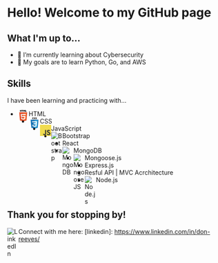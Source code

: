 # Hello! Welcome to my GitHub page

## What I'm up to...

- 🌱 I’m currently learning about Cybersecurity 
- 🥅 My goals are to learn Python, Go, and AWS

## Skills

I have been learning and practicing with... 

- HTML <img align="left" alt="HTML5" width="26px" src="https://raw.githubusercontent.com/github/explore/80688e429a7d4ef2fca1e82350fe8e3517d3494d/topics/html/html.png" />
- CSS <img align="left" alt="CSS3" width="26px" src="https://raw.githubusercontent.com/github/explore/80688e429a7d4ef2fca1e82350fe8e3517d3494d/topics/css/css.png" />
- JavaScript <img align="left" alt="JavaScript" width="26px" src="https://raw.githubusercontent.com/github/explore/80688e429a7d4ef2fca1e82350fe8e3517d3494d/topics/javascript/javascript.png" />
- Bootstrap <img align="left" alt="Bootstrap" width="26px" src="https://img.icons8.com/color/344/bootstrap.png" />
- React
- MongoDB <img align="left" alt="MongoDB" width="26px" src="https://img.icons8.com/color/50/000000/mongodb.png" />
- Mongoose.js <img align="left" alt="Mongoose JS" width="26px" src="https://avatars.githubusercontent.com/u/7552965?s=280&v=4" />
- Express.js
- Resful API | MVC Acrchitecture
- Node.js <img align="left" alt="Node.js" width="26px" src="https://img.icons8.com/fluency/344/node-js.png" />

<br />

## Thank you for stopping by!
Connect with me here: <img align="left" alt="LinkedIn" width="26px" src="https://img.icons8.com/color/48/000000/linkedin.png" />
[linkedin]: https://www.linkedin.com/in/don-reeves/

<!--
- 🔭 I’m currently working on ...
- 🌱 I’m currently learning ...
- 👯 I’m looking to collaborate on ...
- 🤔 I’m looking for help with ...
- 💬 Ask me about ...
- 📫 How to reach me: ...
- 😄 Pronouns: ...
- ⚡ Fun fact: ...

- Git <img align="left" alt="Git" width="26px" src="https://raw.githubusercontent.com/github/explore/80688e429a7d4ef2fca1e82350fe8e3517d3494d/topics/git/git.png" />
- GitHub <img align="left" alt="GitHub" width="26px" src="https://img.icons8.com/color-glass/48/000000/github.png" />
- WSL
- Bash
- VSCode 
- Agile | SCRUM methodology
-->
